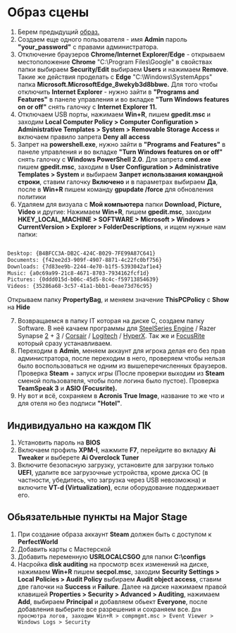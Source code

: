 # Образ сцены

1. Берем предыдущий [образ.](hotel.md)
2. Создаем еще одного пользователя - имя **Admin** пароль **"your_password"** с правами администратора. 
3. Отключение браузеров **Chrome/Internet Explorer/Edge** - открываем местоположение **Chrome** "C:\Program Files\Google" в свойствах папки выбираем **Security/Edit** выбираем **Users** и нажимаем **Remove**. Такие же действия проделать с **Edge** "C:\Windows\SystemApps" папка **Microsoft.MicrosoftEdge_8wekyb3d8bbwe.** Для того чтобы отключить **Internet Explorer** - нужно зайти в **"Programs and Features"** в панеле управления и во вкладке **"Turn Windows features on or off"** снять галочку с **Internet Explorer 11.**
4. Отключаем USB порты, нажимаем **Win+R**, пишем **gpedit.msc** и заходим **Local Computer Policy > Computer Configuration > Administrative Templates > System > Removable Storage Access** и включаем правило запрета **Deny all access** 
5. Запрет на **powershell.exe**, нужно зайти в **"Programs and Features"** в панеле управления и во вкладке **"Turn Windows features on or off"** снять галочку с **Windows PowerShell 2.0**. Для запрета **cmd.exe** пишем **gpedit.msc**, заходим в **User Configuration > Administrative Templates > System** и выбираем **Запрет использвания командной строки**, ставим галочку **Включено** и в параметрах выбираем **Да**, после в **Win+R** пишем команду **gpupdate /force** для обновления политики
6. Удаляем для визуала с **Мой компьютера** папки **Download, Picture, Video** и другие:
Нажимаем **Win+R**, пишем **gpedit.msc**, заходим **HKEY­_LOCAL_MACHINE > SOFTWARE > Microsoft > Windows > CurrentVersion > Explorer > FolderDescriptions**, и ищем нужные нам папки:
```sh

Desktop: {B4BFCC3A-DB2C-424C-B029-7FE99A87C641}
Documents: {f42ee2d3-909f-4907-8871-4c22fc0bf756}
Downloads: {7d83ee9b-2244-4e70-b1f5-5393042af1e4}
Music: {a0c69a99-21c8-4671-8703-7934162fcf1d}
Pictures: {0ddd015d-b06c-45d5-8c4c-f59713854639}
Videos: {35286a68-3c57-41a1-bbb1-0eae73d76c95}
```
Открываем папку **PropertyBag**, и меняем значение **ThisPCPolicy** с **Show** на **Hide** 

7. Возвращаемся в папку IT которая на диске С, создаем папку Software. В неё качаем программы для [SteelSeries Engine](https://steelseries.com/gg/engine)  / Razer Synapse [2](https://www.razer.com/synapse-2) + [3](https://www.razer.com/synapse-3) / [Corsair](https://www.corsair.com/s/icue) / [Logitech](https://www.logitechg.com/en-eu/innovation/g-hub.html) / [HyperX](https://row.hyperx.com/ru/pages/ngenuity). Так же и [FocusRite](https://downloads.focusrite.com/focusrite/scarlett-3rd-gen/scarlett-2i2-3rd-gen) который сразу устанавливаем.
8. Переходим в **Admin**, меняем аккаунт для игрока делая его без прав администратора, после переходим в него, проверяем чтобы нельзя было воспользоваться не одним из вышеперечисленных браузеров. Проверка **Steam** + запуск игры (После проверки выходим из **Steam** сменой пользователя, чтобы поле логина было пустое). Проверка **TeamSpeak 3** и **ASIO (Focusrite).** 
9. Ну вот и всё, сохраняем в **Acronis True Image**, название то же что и для отеля но без подписи **"Hotel"**.


## Индивидуально на каждом ПК
1. Установить пароль на **BIOS**
2. Включаем профиль **XPM-I**, нажмите **F7**, перейдите во вкладку **Ai Tweaker** и выберете **Ai Overclock Tuner**
2. Включите безопасную загрузку, установите для загрузки только **UEFI**, удалите все загрузочные устройства, кроме диска ОС (в частности, убедитесь, что загрузка через USB невозможна) и включите **VT-d (Virtualization)**, если оборудование поддерживает его.


## Обьязательные пункты на Major Stage
1. При создание образа аккаунт **Steam** должен быть с доступом к **PerfectWorld**
2. Добавить карты с Мастерской 
3. Добавить переменную **USRLOCALCSGO** для папки **C:\configs**
4. Насройка **disk auditing** на просмотр всех изменений на диске, нажимаем **Win+R** пишем **secpol.msc**, заходим **Security Settings > Local Policies > Audit Policy** выбираем **Audit object access**, ставим две галочки на **Success** и **Failure**. Далее на диске нажимаем правой клавишей **Properties > Security > Advanced > Auditing**, нажимаем **Add**, выбираем **Principal** и добавляем обьект **Everyone**, после добавления выберите все разрешения и сохраняем все. `Для просмотра логов, заходим Win+R > compmgmt.msc > Event Viewer > Windows Logs > Security `
